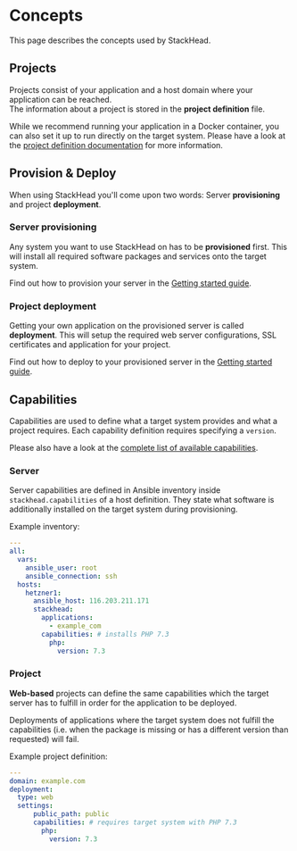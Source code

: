 # Concepts

This page describes the concepts used by StackHead.

## Projects

Projects consist of your application and a host domain where your application can be reached.  
The information about a project is stored in the **project definition** file.

While we recommend running your application in a Docker container,
you can also set it up to run directly on the target system.
Please have a look at the [project definition documentation](../ProjectDefinition.md) for more information.

## Provision & Deploy

When using StackHead you'll come upon two words:
Server **provisioning** and project **deployment**.

### Server provisioning

Any system you want to use StackHead on has to be **provisioned** first.
This will install all required software packages and services onto the target system.

Find out how to provision your server in the [Getting started guide](../GettingStarted.md).

### Project deployment

Getting your own application on the provisioned server is called **deployment**.
This will setup the required web server configurations, SSL certificates and application for your project.

Find out how to deploy to your provisioned server in the [Getting started guide](../GettingStarted.md).

## Capabilities

Capabilities are used to define what a target system provides and what a project requires.
Each capability definition requires specifying a `version`.

Please also have a look at the [complete list of available capabilities](../Features/Capabilities.md).

### Server

Server capabilities are defined in Ansible inventory inside `stackhead.capabilities` of a host definition.
They state what software is additionally installed on the target system during provisioning.

Example inventory:
```yaml
---
all:
  vars:
    ansible_user: root
    ansible_connection: ssh
  hosts:
    hetzner1:
      ansible_host: 116.203.211.171
      stackhead:
        applications:
          - example_com
        capabilities: # installs PHP 7.3
          php:
            version: 7.3
```

### Project

**Web-based** projects can define the same capabilities which the target server has to fulfill in order for the application to be deployed.

Deployments of applications where the target system does not fulfill the capabilities (i.e. when the package is missing or has a different version than requested)
will fail.

Example project definition:
```yaml
---
domain: example.com
deployment:
  type: web
  settings:
      public_path: public
      capabilities: # requires target system with PHP 7.3
        php:
          version: 7.3
```